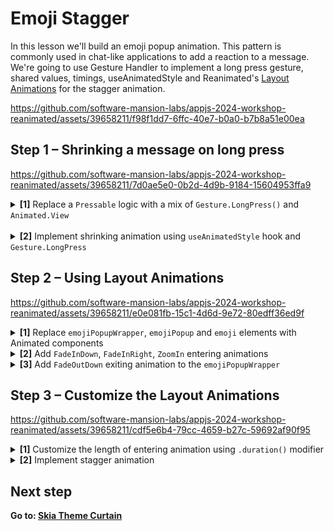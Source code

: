 # Emoji Stagger

In this lesson we'll build an emoji popup animation. This pattern is commonly used in chat-like applications to add a reaction to a message. We're going to use Gesture Handler to implement a long press gesture, shared values, timings, useAnimatedStyle and Reanimated's [Layout Animations](https://docs.swmansion.com/react-native-reanimated/docs/category/layout-animations) for the stagger animation. 

https://github.com/software-mansion-labs/appjs-2024-workshop-reanimated/assets/39658211/f98f1dd7-6ffc-40e7-b0a0-b7b8a51e00ea


## Step 1 – Shrinking a message on long press


https://github.com/software-mansion-labs/appjs-2024-workshop-reanimated/assets/39658211/7d0ae5e0-0b2d-4d9b-9184-15604953ffa9



<details>
<summary>
  <b>[1]</b> Replace a <code>Pressable</code> logic with a mix of <code>Gesture.LongPress()</code> and <code>Animated.View</code>
</summary>

<br/>

<details>
<summary>
  Change the <code>Pressable</code> to an <code>Animated.View</code> wrapped with a <code>GestureDetector</code>
</summary>

```jsx
import Animated from 'react-native-reanimated';
import { GestureDetector } from 'react-native-gesture-handler';

<GestureDetector>
  <Animated.View
    style={[
      styles.message,
      // ...
    ]}>
    {/*  */}
  </Animated.View>
</GestureDetector>
```
</details>

<details>
<summary>
  Reimplement <code>onPress</code> logic as an <code>Gesture.LongPress()</code>. Pass the defined gesture to the <code>GestureDetector</code>.
</summary>

Don't forget to use `runOnJS` when changing React state inside a gesture callback.

```jsx
import { Gesture } from 'react-native-gesture-handler';
import { runOnJS } from 'react-native-reanimated';

const longPress = Gesture.LongPress()
  .onStart(() => {
    runOnJS(setCurrentPopupId)(message.id);
  })

<GestureDetector gesture={longPress}>
  {/*  */}
</GestureDetector>
```

</details>

</details>
<br/>
<details>
<summary>
  <b>[2]</b> Implement shrinking animation using <code>useAnimatedStyle</code> hook and <code>Gesture.LongPress</code>
</summary>

<br/>

<details>
<summary>Define a <code>pressed</code> shared value initialized with <code>false</code></summary>

Shared value is a current state of an animation.

```jsx
import { useSharedValue } from 'react-native-reanimated';

const pressed = useSharedValue(false);
```
</details>

<details>
<summary>
Set the <code>pressed</code> shared value to <code>true</code> when gesture begins and <code>false</code> when it finalizes
</summary>

```jsx
const longPress = Gesture.LongPress()
  .onBegin(() => {
    pressed.value = true;
  })
  .onStart(() => {...})
  .onFinalize(() => {
    pressed.value = false;
  });
```
</details>

<details>
<summary>
Animate the element's scale using <code>useAnimatedStyle</code> and <code>withTiming</code> modifier. Don't forget to pass the defined styles to an <code>Animated.View</code>
</summary>

```jsx
const animatedStyles = useAnimatedStyle(() => ({
  transform: [
    { scale: withTiming(pressed.value ? 0.96 : 1) },
  ],
}));

<Animated.View
  style={[
    styles.message,
    animatedStyles            // <------------ right here
  ]}>{/*  */}</Animated.View>
```

</details>
<br/>
</details>

## Step 2 – Using Layout Animations


https://github.com/software-mansion-labs/appjs-2024-workshop-reanimated/assets/39658211/e0e081fb-15c1-4d6d-9e72-80edff36ed9f

<details>
<summary>
  <b>[1]</b> Replace <code>emojiPopupWrapper</code>, <code>emojiPopup</code> and <code>emoji</code> elements with Animated components
</summary>

```jsx
<Animated.View style={[styles.emojiPopupWrapper, styles.shadow]}>
  <Animated.View style={styles.emojiPopup}>
    {emojis.map((emoji) => (
      <Animated.Text style={styles.emoji} key={emoji}>
        {emoji}
      </Animated.Text>
    ))}
  </Animated.View>
</Animated.View>
```

</details>

<details>
<summary>
  <b>[2]</b> Add <code>FadeInDown</code>, <code>FadeInRight</code>, <code>ZoomIn</code> entering animations
</summary>

```jsx
<Animated.View
  entering={FadeInDown} // <----- here
  style={[styles.emojiPopupWrapper, styles.shadow]}>
  <Animated.View 
    entering={FadeInRight} // <----- here
    style={styles.emojiPopup}>
    {emojis.map((emoji) => (
      <Animated.Text
        style={styles.emoji}
        key={emoji}
        entering={ZoomIn}>  // <----- and here
        {emoji}
      </Animated.Text>
    ))}
  </Animated.View>
</Animated.View>
```
</details>

<details>
<summary>
<b>[3]</b> Add <code>FadeOutDown</code> exiting animation to the <code>emojiPopupWrapper</code>


</summary>

```jsx
<Animated.View
  entering={FadeInDown}
  exiting={FadeOutDown} // <----- right here
  style={[styles.emojiPopupWrapper, styles.shadow]}>
```

</details>



## Step 3 – Customize the Layout Animations



https://github.com/software-mansion-labs/appjs-2024-workshop-reanimated/assets/39658211/cdf5e6b4-79cc-4659-b27c-59692af90f95


<details>
<summary>
<b>[1]</b> Customize the length of entering animation using <code>.duration()</code> modifier
</summary>

```jsx
<Animated.View
  entering={FadeInDown.duration(200)}  // <----- here
  exiting={FadeOutDown}
  style={[styles.emojiPopupWrapper, styles.shadow]}>
```

</details>


<details>
<summary>
<b>[2]</b> Implement stagger animation
</summary>

<br/>

<details>
<summary>
Multiply the array <code>index</code> times the delay inside <code>.delay()</code> modifier on the <code>ZoomIn</code> animation
</summary>

```jsx
<Animated.Text
  entering={ZoomIn.delay(33 * i + 100)}>
```
</details>

<details>
<summary>
Use <code>.springify()</code> modifier to emphasize the effect 
</summary>

```jsx
<Animated.Text
  style={styles.emoji}
  entering={ZoomIn.delay(33 * i + 100)
    .springify()
    .stiffness(200)
    .damping(10)}>
```
</details>

</details>



## Next step

**Go to: [Skia Theme Curtain](../SkiaThemeCurtain/)**
